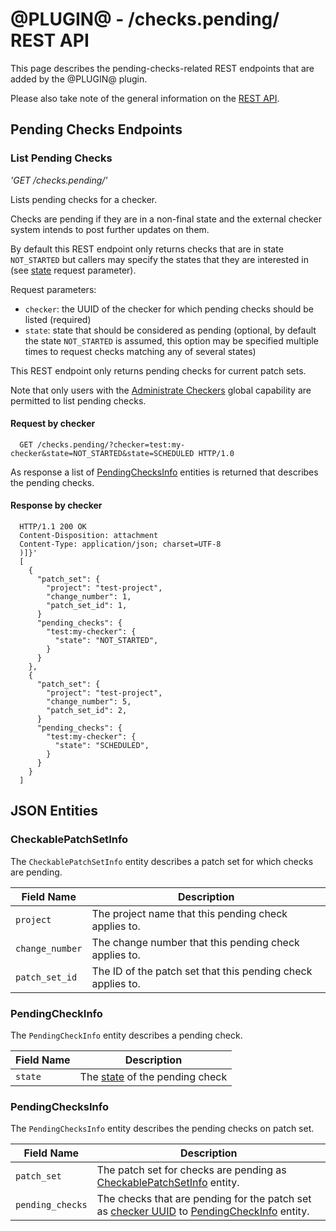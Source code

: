 # @PLUGIN@ - /checks.pending/ REST API

This page describes the pending-checks-related REST endpoints that are
added by the @PLUGIN@ plugin.

Please also take note of the general information on the
[REST API](../../../Documentation/rest-api.html).

## <a id="pending-checks-endpoints"> Pending Checks Endpoints

### <a id="get-checker"> List Pending Checks
_'GET /checks.pending/'_

Lists pending checks for a checker.

Checks are pending if they are in a non-final state and the external
checker system intends to post further updates on them.

By default this REST endpoint only returns checks that are in state
`NOT_STARTED` but callers may specify the states that they are
interested in (see [state](#state-param) request parameter).

Request parameters:

* <a id="checker-param"> `checker`: the UUID of the checker for which
  pending checks should be listed (required)
* <a id="state-param"> `state`: state that should be considered as
  pending (optional, by default the state `NOT_STARTED` is assumed,
  this option may be specified multiple times to request checks
  matching any of several states)

This REST endpoint only returns pending checks for current patch sets.

Note that only users with the [Administrate
Checkers](access-control.md#capability_administrateCheckers) global capability
are permitted to list pending checks.

#### Request by checker

```
  GET /checks.pending/?checker=test:my-checker&state=NOT_STARTED&state=SCHEDULED HTTP/1.0
```

As response a list of [PendingChecksInfo](#pending-checks-info)
entities is returned that describes the pending checks.

#### Response by checker

```
  HTTP/1.1 200 OK
  Content-Disposition: attachment
  Content-Type: application/json; charset=UTF-8
  )]}'
  [
    {
      "patch_set": {
        "project": "test-project",
        "change_number": 1,
        "patch_set_id": 1,
      }
      "pending_checks": {
        "test:my-checker": {
          "state": "NOT_STARTED",
        }
      }
    },
    {
      "patch_set": {
        "project": "test-project",
        "change_number": 5,
        "patch_set_id": 2,
      }
      "pending_checks": {
        "test:my-checker": {
          "state": "SCHEDULED",
        }
      }
    }
  ]
```

## <a id="json-entities"> JSON Entities

### <a id="checkable-patch-set-info"> CheckablePatchSetInfo
The `CheckablePatchSetInfo` entity describes a patch set for which
checks are pending.

| Field Name      | Description |
| --------------- | ----------- |
| `project`       | The project name that this pending check applies to.
| `change_number` | The change number that this pending check applies to.
| `patch_set_id`  | The ID of the patch set that this pending check applies to.

### <a id="pending-check-info"> PendingCheckInfo
The `PendingCheckInfo` entity describes a pending check.

| Field Name | Description |
| ---------- | ----------- |
| `state`    | The [state](./rest-api-checks.md#check-state) of the pending check

### <a id="pending-checks-info"> PendingChecksInfo
The `PendingChecksInfo` entity describes the pending checks on patch set.

| Field Name       | Description |
| ---------------- | ----------- |
| `patch_set`      | The patch set for checks are pending as [CheckablePatchSetInfo](#checkable-patch-set-info) entity.
| `pending_checks` | The checks that are pending for the patch set as [checker UUID](./rest-api-checkers.md#checker-id) to [PendingCheckInfo](#pending-check-info) entity.

